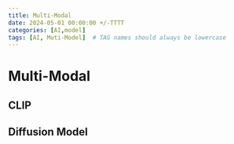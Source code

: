 ```yaml
---
title: Multi-Modal
date: 2024-05-01 00:00:00 +/-TTTT
categories: [AI,model]
tags: [AI, Muti-Model]  # TAG names should always be lowercase
---
```

# Multi-Modal
## CLIP
## Diffusion Model